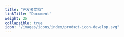 ```yaml
---
title: "开发者文档"
linkTitle: "Document"
weight: 26
collapsible: true
icon: "/images/icons/index/product-icon-develop.svg"
---
```


